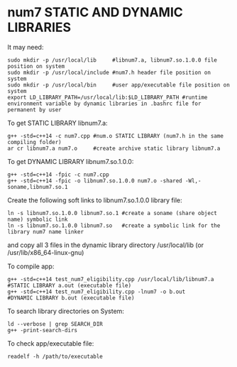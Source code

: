 # num7 STATIC AND DYNAMIC LIBRARIES

It may need: 
        
	sudo mkdir -p /usr/local/lib     #libnum7.a, libnum7.so.1.0.0 file position on system 
	sudo mkdir -p /usr/local/include #num7.h header file position on system 
	sudo mkdir -p /usr/local/bin     #user app/executable file position on system 
	export LD_LIBRARY_PATH=/usr/local/lib:$LD_LIBRARY_PATH #runtime environment variable by dynamic libraries in .bashrc file for permanent by user  

To get STATIC LIBRARY libnum7.a: 
  
	g++ -std=c++14 -c num7.cpp #num.o STATIC LIBRARY (num7.h in the same compiling folder)  
	ar cr libnum7.a num7.o     #create archive static library libnum7.a  

To get DYNAMIC LIBRARY libnum7.so.1.0.0: 
  
	g++ -std=c++14 -fpic -c num7.cpp 
	g++ -std=c++14 -fpic -o libnum7.so.1.0.0 num7.o -shared -Wl,-soname,libnum7.so.1 

Create the following soft links to libnum7.so.1.0.0 library file: 
	
	ln -s libnum7.so.1.0.0 libnum7.so.1 #create a soname (share object name) symbolic link 
	ln -s libnum7.so.1.0.0 libnum7.so   #create a symbolic link for the library num7 name linker 

and copy all 3 files in the dynamic library directory /usr/local/lib (or /usr/lib/x86_64-linux-gnu) 

To compile app: 

	g++ -std=c++14 test_num7_eligibility.cpp /usr/local/lib/libnum7.a #STATIC LIBRARY a.out (executable file) 
	g++ -std=c++14 test_num7_eligibility.cpp -lnum7 -o b.out          #DYNAMIC LIBRARY b.out (executable file) 

To search library directories on System: 

	ld --verbose | grep SEARCH_DIR 
	g++ -print-search-dirs 

  To check app/executable file: 

	readelf -h /path/to/executable       
